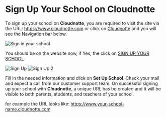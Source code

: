 # Sign Up Your School on Cloudnotte

To sign up your school on **Cloudnotte**, you are required to visit the site via the URL: <https://www.cloudnotte.com> or click on [Cloudnotte](https://www.cloudnotte.com)  and you will see the Navigation bar below.

![Sign in your school](../image/cloudnotte.png)

You should be on the website now, if Yes, the click on [SIGN UP YOUR SCHOOL](https://www.cloudnotte.com/setup).

![Sign Up](../image/SignUp.jpg)
![Sign Up 2](../image/setup2.0.jpg)

Fill in the needed information and click on **Set Up School**.
Check your mail and expect a call from our customer support team.
On successful signing up your school with **Cloudnotte**, a unique URL has be created and it will be visible to both parents, students, and teachers of your school.

for example the URL looks like: https://www.your-school-name.cloudnotte.com
